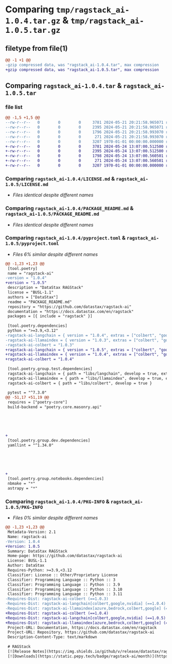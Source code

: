 # Comparing `tmp/ragstack_ai-1.0.4.tar.gz` & `tmp/ragstack_ai-1.0.5.tar.gz`

## filetype from file(1)

```diff
@@ -1 +1 @@
-gzip compressed data, was "ragstack_ai-1.0.4.tar", max compression
+gzip compressed data, was "ragstack_ai-1.0.5.tar", max compression
```

## Comparing `ragstack_ai-1.0.4.tar` & `ragstack_ai-1.0.5.tar`

### file list

```diff
@@ -1,5 +1,5 @@
--rw-r--r--   0        0        0     3781 2024-05-21 20:21:58.965071 ragstack_ai-1.0.4/LICENSE.md
--rw-r--r--   0        0        0     2395 2024-05-21 20:21:58.965071 ragstack_ai-1.0.4/PACKAGE_README.md
--rw-r--r--   0        0        0     1796 2024-05-21 20:21:58.993070 ragstack_ai-1.0.4/pyproject.toml
--rw-r--r--   0        0        0      271 2024-05-21 20:21:58.993070 ragstack_ai-1.0.4/ragstack/__init__.py
--rw-r--r--   0        0        0     3207 1970-01-01 00:00:00.000000 ragstack_ai-1.0.4/PKG-INFO
+-rw-r--r--   0        0        0     3781 2024-05-24 13:07:00.512500 ragstack_ai-1.0.5/LICENSE.md
+-rw-r--r--   0        0        0     2395 2024-05-24 13:07:00.512500 ragstack_ai-1.0.5/PACKAGE_README.md
+-rw-r--r--   0        0        0     1798 2024-05-24 13:07:00.560501 ragstack_ai-1.0.5/pyproject.toml
+-rw-r--r--   0        0        0      271 2024-05-24 13:07:00.560501 ragstack_ai-1.0.5/ragstack/__init__.py
+-rw-r--r--   0        0        0     3207 1970-01-01 00:00:00.000000 ragstack_ai-1.0.5/PKG-INFO
```

### Comparing `ragstack_ai-1.0.4/LICENSE.md` & `ragstack_ai-1.0.5/LICENSE.md`

 * *Files identical despite different names*

### Comparing `ragstack_ai-1.0.4/PACKAGE_README.md` & `ragstack_ai-1.0.5/PACKAGE_README.md`

 * *Files identical despite different names*

### Comparing `ragstack_ai-1.0.4/pyproject.toml` & `ragstack_ai-1.0.5/pyproject.toml`

 * *Files 6% similar despite different names*

```diff
@@ -1,23 +1,23 @@
 [tool.poetry]
 name = "ragstack-ai"
-version = "1.0.4"
+version = "1.0.5"
 description = "DataStax RAGStack"
 license = "BUSL-1.1"
 authors = ["DataStax"]
 readme = "PACKAGE_README.md"
 repository = "https://github.com/datastax/ragstack-ai"
 documentation = "https://docs.datastax.com/en/ragstack"
 packages = [{ include = "ragstack" }]
 
 [tool.poetry.dependencies]
 python = ">=3.9,<3.12"
-ragstack-ai-langchain = { version = "1.0.4", extras = ["colbert", "google", "nvidia"] }
-ragstack-ai-llamaindex = { version = "1.0.3", extras = ["colbert", "google", "azure", "bedrock"] }
-ragstack-ai-colbert = "1.0.3"
+ragstack-ai-langchain = { version = "1.0.5", extras = ["colbert", "google", "nvidia"] }
+ragstack-ai-llamaindex = { version = "1.0.4", extras = ["colbert", "google", "azure", "bedrock"] }
+ragstack-ai-colbert = "1.0.4"
 
 [tool.poetry.group.test.dependencies]
 ragstack-ai-langchain = { path = "libs/langchain", develop = true, extras = ["colbert", "google", "nvidia"] }
 ragstack-ai-llamaindex = { path = "libs/llamaindex", develop = true, extras = ["colbert", "google", "azure", "bedrock"] }
 ragstack-ai-colbert = { path = "libs/colbert", develop = true }
 
 pytest = "^7.3.0"
@@ -51,17 +51,19 @@
 requires = ["poetry-core"]
 build-backend = "poetry.core.masonry.api"
 
 
 
 
 
+
 [tool.poetry.group.dev.dependencies]
 yamllint = "^1.34.0"
 
 
 
 
 
+
 [tool.poetry.group.notebooks.dependencies]
 nbmake = "*"
 astrapy = "*"
```

### Comparing `ragstack_ai-1.0.4/PKG-INFO` & `ragstack_ai-1.0.5/PKG-INFO`

 * *Files 0% similar despite different names*

```diff
@@ -1,23 +1,23 @@
 Metadata-Version: 2.1
 Name: ragstack-ai
-Version: 1.0.4
+Version: 1.0.5
 Summary: DataStax RAGStack
 Home-page: https://github.com/datastax/ragstack-ai
 License: BUSL-1.1
 Author: DataStax
 Requires-Python: >=3.9,<3.12
 Classifier: License :: Other/Proprietary License
 Classifier: Programming Language :: Python :: 3
 Classifier: Programming Language :: Python :: 3.9
 Classifier: Programming Language :: Python :: 3.10
 Classifier: Programming Language :: Python :: 3.11
-Requires-Dist: ragstack-ai-colbert (==1.0.3)
-Requires-Dist: ragstack-ai-langchain[colbert,google,nvidia] (==1.0.4)
-Requires-Dist: ragstack-ai-llamaindex[azure,bedrock,colbert,google] (==1.0.3)
+Requires-Dist: ragstack-ai-colbert (==1.0.4)
+Requires-Dist: ragstack-ai-langchain[colbert,google,nvidia] (==1.0.5)
+Requires-Dist: ragstack-ai-llamaindex[azure,bedrock,colbert,google] (==1.0.4)
 Project-URL: Documentation, https://docs.datastax.com/en/ragstack
 Project-URL: Repository, https://github.com/datastax/ragstack-ai
 Description-Content-Type: text/markdown
 
 # RAGStack
 [![Release Notes](https://img.shields.io/github/v/release/datastax/ragstack-ai.svg)](https://github.com/datastax/ragstack-ai/releases)
 [![Downloads](https://static.pepy.tech/badge/ragstack-ai/month)](https://www.pepy.tech/projects/ragstack-ai)
```

